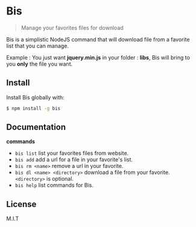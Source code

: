 # Bis
> Manage your favorites files for download

Bis is a simplistic NodeJS command that will download file from a favorite list that you can manage.

Example :
You just want **jquery.min.js** in your folder : **libs**, Bis will bring to you **only** the file you want.

## Install
Install Bis globally with:

```sh
$ npm install -g bis
```

## Documentation
**commands**
- `bis list` list your favorites files from website.
- `bis add` add a url for a file in your favorite's list.
- `bis rm <name>` remove a url in your favorite.
- `bis dl <name> <directory>` download a file from your favorite. `<directory>` is optional.
- `bis help` list commands for Bis.

## License

M.I.T